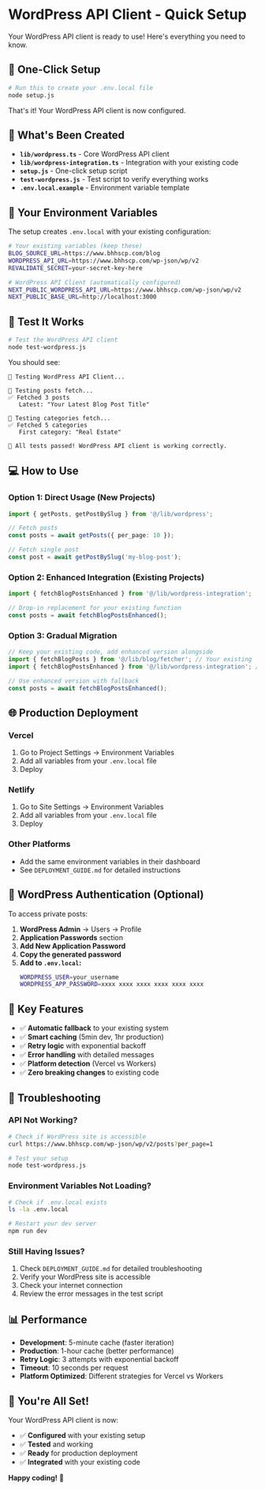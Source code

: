# WordPress API Client - Quick Setup

Your WordPress API client is ready to use! Here's everything you need to know.

## 🚀 One-Click Setup

```bash
# Run this to create your .env.local file
node setup.js
```

That's it! Your WordPress API client is now configured.

## 📁 What's Been Created

- **`lib/wordpress.ts`** - Core WordPress API client
- **`lib/wordpress-integration.ts`** - Integration with your existing code
- **`setup.js`** - One-click setup script
- **`test-wordpress.js`** - Test script to verify everything works
- **`.env.local.example`** - Environment variable template

## 🔧 Your Environment Variables

The setup creates `.env.local` with your existing configuration:

```bash
# Your existing variables (keep these)
BLOG_SOURCE_URL=https://www.bhhscp.com/blog
WORDPRESS_API_URL=https://www.bhhscp.com/wp-json/wp/v2
REVALIDATE_SECRET=your-secret-key-here

# WordPress API Client (automatically configured)
NEXT_PUBLIC_WORDPRESS_API_URL=https://www.bhhscp.com/wp-json/wp/v2
NEXT_PUBLIC_BASE_URL=http://localhost:3000
```

## 🧪 Test It Works

```bash
# Test the WordPress API client
node test-wordpress.js
```

You should see:
```
🧪 Testing WordPress API Client...

📝 Testing posts fetch...
✅ Fetched 3 posts
   Latest: "Your Latest Blog Post Title"

📂 Testing categories fetch...
✅ Fetched 5 categories
   First category: "Real Estate"

🎉 All tests passed! WordPress API client is working correctly.
```

## 💻 How to Use

### Option 1: Direct Usage (New Projects)
```typescript
import { getPosts, getPostBySlug } from '@/lib/wordpress';

// Fetch posts
const posts = await getPosts({ per_page: 10 });

// Fetch single post
const post = await getPostBySlug('my-blog-post');
```

### Option 2: Enhanced Integration (Existing Projects)
```typescript
import { fetchBlogPostsEnhanced } from '@/lib/wordpress-integration';

// Drop-in replacement for your existing function
const posts = await fetchBlogPostsEnhanced();
```

### Option 3: Gradual Migration
```typescript
// Keep your existing code, add enhanced version alongside
import { fetchBlogPosts } from '@/lib/blog/fetcher'; // Your existing
import { fetchBlogPostsEnhanced } from '@/lib/wordpress-integration'; // New enhanced

// Use enhanced version with fallback
const posts = await fetchBlogPostsEnhanced();
```

## 🌐 Production Deployment

### Vercel
1. Go to Project Settings → Environment Variables
2. Add all variables from your `.env.local` file
3. Deploy

### Netlify
1. Go to Site Settings → Environment Variables  
2. Add all variables from your `.env.local` file
3. Deploy

### Other Platforms
- Add the same environment variables in their dashboard
- See `DEPLOYMENT_GUIDE.md` for detailed instructions

## 🔐 WordPress Authentication (Optional)

To access private posts:

1. **WordPress Admin** → Users → Profile
2. **Application Passwords** section
3. **Add New Application Password**
4. **Copy the generated password**
5. **Add to `.env.local`:**
   ```bash
   WORDPRESS_USER=your_username
   WORDPRESS_APP_PASSWORD=xxxx xxxx xxxx xxxx xxxx xxxx
   ```

## 🎯 Key Features

- ✅ **Automatic fallback** to your existing system
- ✅ **Smart caching** (5min dev, 1hr production)
- ✅ **Retry logic** with exponential backoff
- ✅ **Error handling** with detailed messages
- ✅ **Platform detection** (Vercel vs Workers)
- ✅ **Zero breaking changes** to existing code

## 🚨 Troubleshooting

### API Not Working?
```bash
# Check if WordPress site is accessible
curl https://www.bhhscp.com/wp-json/wp/v2/posts?per_page=1

# Test your setup
node test-wordpress.js
```

### Environment Variables Not Loading?
```bash
# Check if .env.local exists
ls -la .env.local

# Restart your dev server
npm run dev
```

### Still Having Issues?
1. Check `DEPLOYMENT_GUIDE.md` for detailed troubleshooting
2. Verify your WordPress site is accessible
3. Check your internet connection
4. Review the error messages in the test script

## 📊 Performance

- **Development**: 5-minute cache (faster iteration)
- **Production**: 1-hour cache (better performance)
- **Retry Logic**: 3 attempts with exponential backoff
- **Timeout**: 10 seconds per request
- **Platform Optimized**: Different strategies for Vercel vs Workers

## 🎉 You're All Set!

Your WordPress API client is now:
- ✅ **Configured** with your existing setup
- ✅ **Tested** and working
- ✅ **Ready** for production deployment
- ✅ **Integrated** with your existing code

**Happy coding!** 🚀
